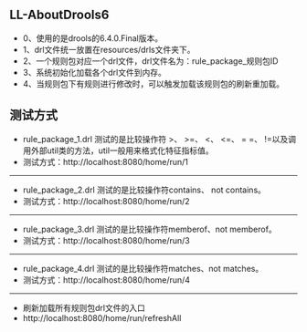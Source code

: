 ## LL-AboutDrools6

- 0、使用的是drools的6.4.0.Final版本。
- 1、drl文件统一放置在resources/drls文件夹下。
- 2、一个规则包对应一个drl文件，drl文件名为：rule_package_规则包ID
- 3、系统初始化加载各个drl文件到内存。
- 4、当规则包下有规则进行修改时，可以触发加载该规则包的刷新重加载。

## 测试方式
- rule_package_1.drl 测试的是比较操作符 >、 >=、 <、 <=、 = =、 !=以及调用外部util类的方法，util一般用来格式化特征指标值。
- 测试方式：http://localhost:8080/home/run/1
- -----------------------------------------------------------------------
- rule_package_2.drl 测试的是比较操作符contains、 not contains。
- 测试方式：http://localhost:8080/home/run/2
- -----------------------------------------------------------------------
- rule_package_3.drl 测试的是比较操作符memberof、not memberof。
- 测试方式：http://localhost:8080/home/run/3
- -----------------------------------------------------------------------
- rule_package_4.drl 测试的是比较操作符matches、not matches。
- 测试方式：http://localhost:8080/home/run/4
- -----------------------------------------------------------------------
- 刷新加载所有规则包drl文件的入口
- http://localhost:8080/home/run/refreshAll